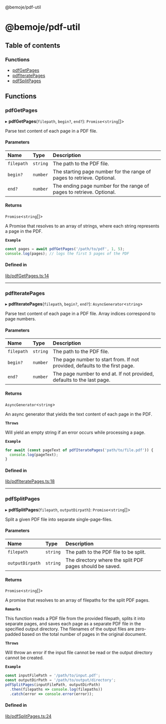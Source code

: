 @bemoje/pdf-util

# @bemoje/pdf-util

## Table of contents

### Functions

- [pdfGetPages](https://github.com/bemoje/tsmono/blob/main/pkg/pdf-util/docs/md/index.md#pdfgetpages)
- [pdfIteratePages](https://github.com/bemoje/tsmono/blob/main/pkg/pdf-util/docs/md/index.md#pdfiteratepages)
- [pdfSplitPages](https://github.com/bemoje/tsmono/blob/main/pkg/pdf-util/docs/md/index.md#pdfsplitpages)

## Functions

### pdfGetPages

▸ **pdfGetPages**(`filepath`, `begin?`, `end?`): `Promise`<`string`[]\>

Parse text content of each page in a PDF file.

#### Parameters

| Name | Type | Description |
| :------ | :------ | :------ |
| `filepath` | `string` | The path to the PDF file. |
| `begin?` | `number` | The starting page number for the range of pages to retrieve. Optional. |
| `end?` | `number` | The ending page number for the range of pages to retrieve. Optional. |

#### Returns

`Promise`<`string`[]\>

A Promise that resolves to an array of strings, where each string represents a page in the PDF.

**`Example`**

```ts
const pages = await pdfGetPages('/path/to/pdf', 1, 5);
console.log(pages); // logs the first 5 pages of the PDF
```

#### Defined in

[lib/pdfGetPages.ts:14](https://github.com/bemoje/tsmono/blob/f74277c/pkg/pdf-util/src/lib/pdfGetPages.ts#L14)

___

### pdfIteratePages

▸ **pdfIteratePages**(`filepath`, `begin?`, `end?`): `AsyncGenerator`<`string`\>

Parse text content of each page in a PDF file. Array indices correspond to page numbers.

#### Parameters

| Name | Type | Description |
| :------ | :------ | :------ |
| `filepath` | `string` | The path to the PDF file. |
| `begin?` | `number` | The page number to start from. If not provided, defaults to the first page. |
| `end?` | `number` | The page number to end at. If not provided, defaults to the last page. |

#### Returns

`AsyncGenerator`<`string`\>

An async generator that yields the text content of each page in the PDF.

**`Throws`**

Will yield an empty string if an error occurs while processing a page.

**`Example`**

```ts
for await (const pageText of pdfIteratePages('path/to/file.pdf')) {
  console.log(pageText);
}
```

#### Defined in

[lib/pdfIteratePages.ts:18](https://github.com/bemoje/tsmono/blob/f74277c/pkg/pdf-util/src/lib/pdfIteratePages.ts#L18)

___

### pdfSplitPages

▸ **pdfSplitPages**(`filepath`, `outputDirpath`): `Promise`<`string`[]\>

Split a given PDF file into separate single-page-files.

#### Parameters

| Name | Type | Description |
| :------ | :------ | :------ |
| `filepath` | `string` | The path to the PDF file to be split. |
| `outputDirpath` | `string` | The directory where the split PDF pages should be saved. |

#### Returns

`Promise`<`string`[]\>

A promise that resolves to an array of filepaths for the split PDF pages.

**`Remarks`**

This function reads a PDF file from the provided filepath, splits it into separate pages,
and saves each page as a separate PDF file in the specified output directory.
The filenames of the output files are zero-padded based on the total number of pages in the original document.

**`Throws`**

Will throw an error if the input file cannot be read or the output directory cannot be created.

**`Example`**

```ts
const inputFilePath = '/path/to/input.pdf';
const outputDirPath = '/path/to/output/directory';
pdfSplitPages(inputFilePath, outputDirPath)
  .then(filepaths => console.log(filepaths))
  .catch(error => console.error(error));
```

#### Defined in

[lib/pdfSplitPages.ts:24](https://github.com/bemoje/tsmono/blob/f74277c/pkg/pdf-util/src/lib/pdfSplitPages.ts#L24)
